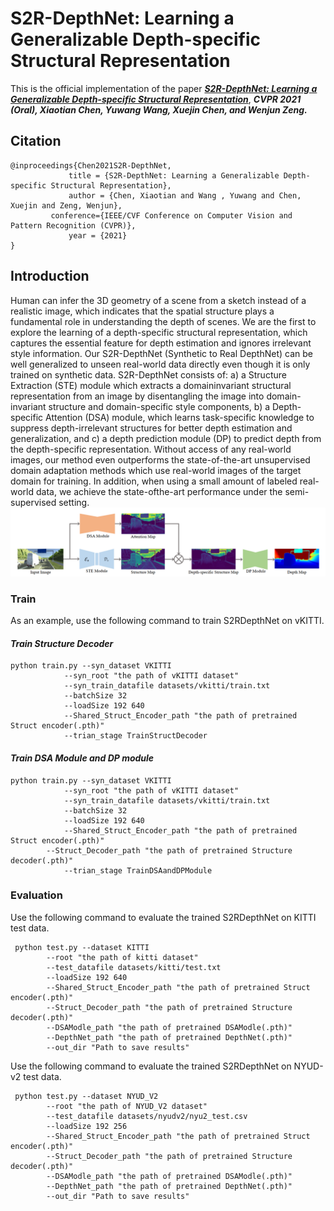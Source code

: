 # S2R-DepthNet: Learning a Generalizable Depth-specific Structural Representation

This is the official implementation of the paper [***S2R-DepthNet: Learning a Generalizable Depth-specific Structural Representation***](https://arxiv.org/abs/2104.00877), ***CVPR 2021 (Oral), Xiaotian Chen, Yuwang Wang, Xuejin Chen, and Wenjun Zeng.***


## Citation

```
@inproceedings{Chen2021S2R-DepthNet,
             title = {S2R-DepthNet: Learning a Generalizable Depth-specific Structural Representation},
             author = {Chen, Xiaotian and Wang , Yuwang and Chen, Xuejin and Zeng, Wenjun},
	     conference={IEEE/CVF Conference on Computer Vision and Pattern Recognition (CVPR)},
             year = {2021}   
}
```

## Introduction
Human can infer the 3D geometry of a scene from a sketch instead of a realistic image, which indicates that the spatial structure plays a fundamental role in understanding the depth of scenes. We are the first to explore the learning of a depth-specific structural representation, which captures the essential feature for depth estimation and ignores irrelevant style information. Our S2R-DepthNet (Synthetic to Real DepthNet) can be well generalized to unseen real-world data directly even though it is only trained on synthetic data. S2R-DepthNet consists of: a) a Structure Extraction (STE) module which extracts a domaininvariant structural representation from an image by disentangling the image into domain-invariant structure and domain-specific style components, b) a Depth-specific Attention (DSA) module, which learns task-specific knowledge to suppress depth-irrelevant structures for better depth estimation and generalization, and c) a depth prediction module (DP) to predict depth from the depth-specific representation. Without access of any real-world images, our method even outperforms the state-of-the-art unsupervised domain adaptation methods which use real-world images of the target domain for training. In addition, when using a small amount of labeled real-world data, we achieve the state-ofthe-art performance under the semi-supervised setting.
![figure](./img/overview.png)

### Train
As an example, use the following command to train S2RDepthNet on vKITTI.<br>
#### *Train Structure Decoder*

	python train.py --syn_dataset VKITTI
		        --syn_root "the path of vKITTI dataset"
		        --syn_train_datafile datasets/vkitti/train.txt
		        --batchSize 32
		        --loadSize 192 640
		        --Shared_Struct_Encoder_path "the path of pretrained Struct encoder(.pth)"
		        --trian_stage TrainStructDecoder
			
#### *Train DSA Module and DP module*

	python train.py --syn_dataset VKITTI
		        --syn_root "the path of vKITTI dataset"
		        --syn_train_datafile datasets/vkitti/train.txt
		        --batchSize 32
		        --loadSize 192 640
		        --Shared_Struct_Encoder_path "the path of pretrained Struct encoder(.pth)"
			--Struct_Decoder_path "the path of pretrained Structure decoder(.pth)"
		        --trian_stage TrainDSAandDPModule
	
### Evaluation
Use the following command to evaluate the trained S2RDepthNet on KITTI test data.<br>

	 python test.py --dataset KITTI
	 		--root "the path of kitti dataset"
			--test_datafile datasets/kitti/test.txt
			--loadSize 192 640
			--Shared_Struct_Encoder_path "the path of pretrained Struct encoder(.pth)"
			--Struct_Decoder_path "the path of pretrained Structure decoder(.pth)"
			--DSAModle_path "the path of pretrained DSAModle(.pth)"
			--DepthNet_path "the path of pretrained DepthNet(.pth)"
			--out_dir "Path to save results"
			
Use the following command to evaluate the trained S2RDepthNet on NYUD-v2 test data.<br>

	 python test.py --dataset NYUD_V2
	 		--root "the path of NYUD_V2 dataset"
			--test_datafile datasets/nyudv2/nyu2_test.csv
			--loadSize 192 256
			--Shared_Struct_Encoder_path "the path of pretrained Struct encoder(.pth)"
			--Struct_Decoder_path "the path of pretrained Structure decoder(.pth)"
			--DSAModle_path "the path of pretrained DSAModle(.pth)"
			--DepthNet_path "the path of pretrained DepthNet(.pth)"
			--out_dir "Path to save results"
			
			
						       
						       
						                      
